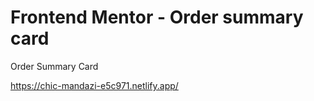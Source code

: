# Frontend Mentor - Order summary card

Order Summary Card

https://chic-mandazi-e5c971.netlify.app/
